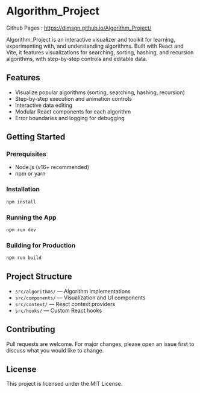 # Algorithm_Project

Github Pages : https://dimsgn.github.io/Algorithm_Project/

Algorithm_Project is an interactive visualizer and toolkit for learning, experimenting with, and understanding algorithms. Built with React and Vite, it features visualizations for searching, sorting, hashing, and recursion algorithms, with step-by-step controls and editable data.

## Features
- Visualize popular algorithms (sorting, searching, hashing, recursion)
- Step-by-step execution and animation controls
- Interactive data editing
- Modular React components for each algorithm
- Error boundaries and logging for debugging

## Getting Started

### Prerequisites
- Node.js (v16+ recommended)
- npm or yarn

### Installation
```bash
npm install
```

### Running the App
```bash
npm run dev
```

### Building for Production
```bash
npm run build
```

## Project Structure
- `src/algorithms/` — Algorithm implementations
- `src/components/` — Visualization and UI components
- `src/context/` — React context providers
- `src/hooks/` — Custom React hooks

## Contributing
Pull requests are welcome. For major changes, please open an issue first to discuss what you would like to change.

## License
This project is licensed under the MIT License.
